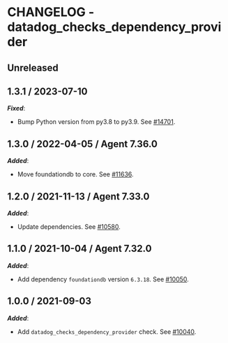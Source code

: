 # CHANGELOG - datadog_checks_dependency_provider

## Unreleased

## 1.3.1 / 2023-07-10

***Fixed***:

* Bump Python version from py3.8 to py3.9. See [#14701](https://github.com/DataDog/integrations-core/pull/14701).

## 1.3.0 / 2022-04-05 / Agent 7.36.0

***Added***:

* Move foundationdb to core. See [#11636](https://github.com/DataDog/integrations-core/pull/11636).

## 1.2.0 / 2021-11-13 / Agent 7.33.0

***Added***:

* Update dependencies. See [#10580](https://github.com/DataDog/integrations-core/pull/10580).

## 1.1.0 / 2021-10-04 / Agent 7.32.0

***Added***:

* Add dependency `foundationdb` version `6.3.18`. See [#10050](https://github.com/DataDog/integrations-core/pull/10050).

## 1.0.0 / 2021-09-03

***Added***:

* Add `datadog_checks_dependency_provider` check. See [#10040](https://github.com/DataDog/integrations-core/pull/10040).
